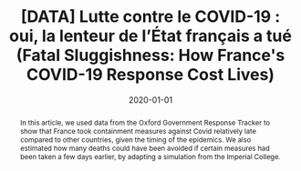 ---
title: "[DATA] Lutte contre le COVID-19 : oui, la lenteur de l’État français a tué (Fatal Sluggishness: How France&apos;s COVID-19 Response Cost Lives)"
collection: publications
paperurl: 'https://www.lemediatv.fr/emissions/2020/data-lutte-contre-le-covid-19-oui-la-lenteur-de-letat-francais-a-tue-PtqelwZ3SmalFijh_IZrvA'
link: https://www.lemediatv.fr/emissions/2020/data-lutte-contre-le-covid-19-oui-la-lenteur-de-letat-francais-a-tue-PtqelwZ3SmalFijh_IZrvA
tags:
    - tag: Epidemics
      id: epidemics
      color: '#AFEEEE'
      text_color: '#000000'
    - tag: Data mining
      id: data-mining
      color: '#DB7093'
      text_color: '#ffffff'
    - tag: Statistical and Bayesian Inference
      id: statistical-and-bayesian-inference
      color: '#9ACD32'
      text_color: '#ffffff'
type: press
date: 2020-01-01
venue: 'Le Média'
authors: <b>Gautheron L.</b>, Gence C.
abstract: "In this article, we used data from the Oxford Government Response Tracker to show that France took containment measures against Covid relatively late compared to other countries, given the timing of the epidemics. We also estimated how many deaths could have been avoided if certain measures had been taken a few days earlier, by adapting a simulation from the Imperial College."
citation: ' Lucas Gautheron,  Chloé Gence, &quot;[DATA] Lutte contre le COVID-19 : oui, la lenteur de l’État français a tué (Fatal Sluggishness: How France&amp;apos;s COVID-19 Response Cost Lives).&quot; Le Média, 2020.'
---